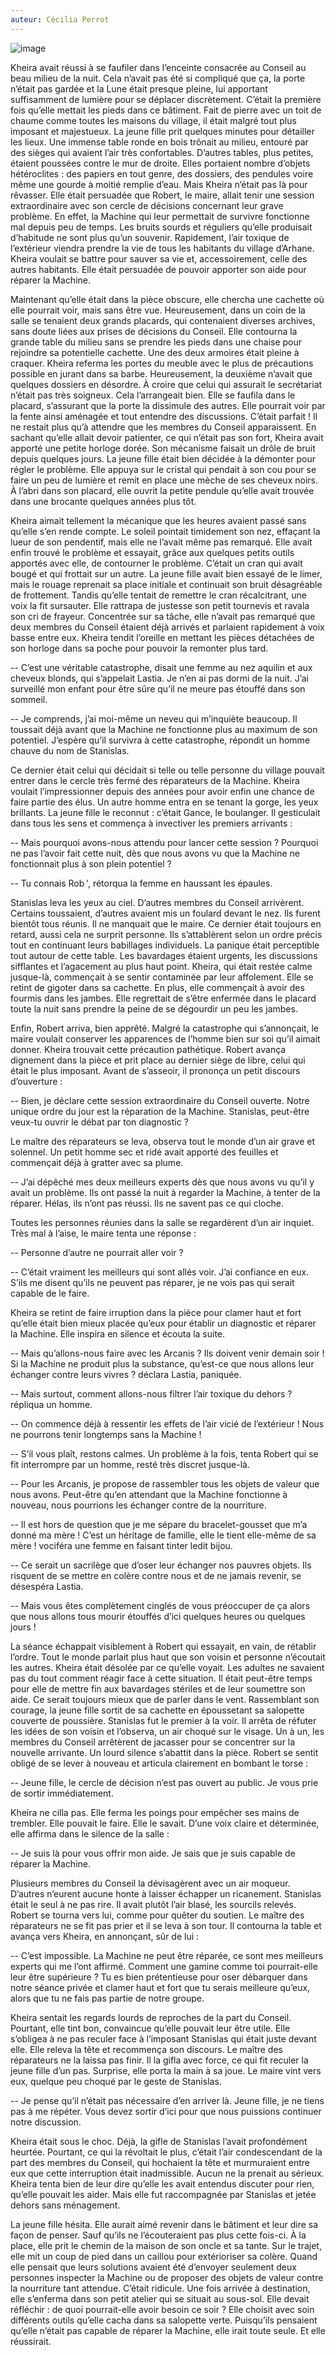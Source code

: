```yaml
---
auteur: Cécilia Perrot
---
```

![image](../machine.png)

Kheira avait réussi à se faufiler dans l’enceinte consacrée au Conseil au beau milieu de la nuit. Cela n’avait pas été si compliqué que ça, la porte n’était pas gardée et la Lune était presque pleine, lui apportant suffisamment de lumière pour se déplacer discrètement. C’était la première fois qu’elle mettait les pieds dans ce bâtiment. Fait de pierre avec un toit de chaume comme toutes les maisons du village, il était malgré tout plus imposant et majestueux. La jeune fille prit quelques minutes pour détailler les lieux. Une immense table ronde en bois trônait au milieu, entouré par des sièges qui avaient l’air très confortables. D’autres tables, plus petites, étaient poussées contre le mur de droite. Elles portaient nombre d’objets hétéroclites : des papiers en tout genre, des dossiers, des pendules voire même une gourde à moitié remplie d’eau. Mais Kheira n’était pas là pour rêvasser. Elle était persuadée que Robert, le maire, allait tenir une session extraordinaire avec son cercle de décisions concernant leur grave problème. En effet, la Machine qui leur permettait de survivre fonctionne mal depuis peu de temps. Les bruits sourds et réguliers qu’elle produisait d’habitude ne sont plus qu’un souvenir. Rapidement, l’air toxique de l’extérieur viendra prendre la vie de tous les habitants du village d’Arhane. Kheira voulait se battre pour sauver sa vie et, accessoirement, celle des autres habitants. Elle était persuadée de pouvoir apporter son aide pour réparer la Machine.

Maintenant qu’elle était dans la pièce obscure, elle chercha une cachette où elle pourrait voir, mais sans être vue. Heureusement, dans un coin de la salle se tenaient deux grands placards, qui contenaient diverses archives, sans doute liées aux prises de décisions du Conseil. Elle contourna la grande table du milieu sans se prendre les pieds dans une chaise pour rejoindre sa potentielle cachette. Une des deux armoires était pleine à craquer. Kheira referma les portes du meuble avec le plus de précautions possible en jurant dans sa barbe. Heureusement, la deuxième n’avait que quelques dossiers en désordre. À croire que celui qui assurait le secrétariat n’était pas très soigneux. Cela l’arrangeait bien. Elle se faufila dans le placard, s’assurant que la porte la dissimule des autres. Elle pourrait voir par la fente ainsi aménagée et tout entendre des discussions. C’était parfait ! Il ne restait plus qu’à attendre que les membres du Conseil apparaissent. En sachant qu’elle allait devoir patienter, ce qui n’était pas son fort, Kheira avait apporté une petite horloge dorée. Son mécanisme faisait un drôle de bruit depuis quelques jours. La jeune fille était bien décidée à la démonter pour régler le problème. Elle appuya sur le cristal qui pendait à son cou pour se faire un peu de lumière et remit en place une mèche de ses cheveux noirs. À l’abri dans son placard, elle ouvrit la petite pendule qu’elle avait trouvée dans une brocante quelques années plus tôt.

Kheira aimait tellement la mécanique que les heures avaient passé sans qu’elle s’en rende compte. Le soleil pointait timidement son nez, effaçant la lueur de son pendentif, mais elle ne l’avait même pas remarqué. Elle avait enfin trouvé le problème et essayait, grâce aux quelques petits outils apportés avec elle, de contourner le problème. C’était un cran qui avait bougé et qui frottait sur un autre. La jeune fille avait bien essayé de le limer, mais le rouage reprenait sa place initiale et continuait son bruit désagréable de frottement. Tandis qu’elle tentait de remettre le cran récalcitrant, une voix la fit sursauter. Elle rattrapa de justesse son petit tournevis et ravala son cri de frayeur. Concentrée sur sa tâche, elle n’avait pas remarqué que deux membres du Conseil étaient déjà arrivés et parlaient rapidement à voix basse entre eux. Kheira tendit l’oreille en mettant les pièces détachées de son horloge dans sa poche pour pouvoir la remonter plus tard.

-- C’est une véritable catastrophe, disait une femme au nez aquilin et aux cheveux blonds, qui s’appelait Lastia. Je n’en ai pas dormi de la nuit. J’ai surveillé mon enfant pour être sûre qu’il ne meure pas étouffé dans son sommeil.

-- Je comprends, j’ai moi-même un neveu qui m’inquiète beaucoup. Il toussait déjà avant que la Machine ne fonctionne plus au maximum de son potentiel. J’espère qu’il survivra à cette catastrophe, répondit un homme chauve du nom de Stanislas.

Ce dernier était celui qui décidait si telle ou telle personne du village pouvait entrer dans le cercle très fermé des réparateurs de la Machine. Kheira voulait l’impressionner depuis des années pour avoir enfin une chance de faire partie des élus. Un autre homme entra en se tenant la gorge, les yeux brillants. La jeune fille le reconnut : c’était Gance, le boulanger. Il gesticulait dans tous les sens et commença à invectiver les premiers arrivants :

-- Mais pourquoi avons-nous attendu pour lancer cette session ? Pourquoi ne pas l’avoir fait cette nuit, dès que nous avons vu que la Machine ne fonctionnait plus à son plein potentiel ?

-- Tu connais Rob ', rétorqua la femme en haussant les épaules.

Stanislas leva les yeux au ciel. D’autres membres du Conseil arrivèrent. Certains toussaient, d’autres avaient mis un foulard devant le nez. Ils furent bientôt tous réunis. Il ne manquait que le maire. Ce dernier était toujours en retard, aussi cela ne surprit personne. Ils s’attablèrent selon un ordre précis tout en continuant leurs babillages individuels. La panique était perceptible tout autour de cette table. Les bavardages étaient urgents, les discussions sifflantes et l’agacement au plus haut point. Kheira, qui était restée calme jusque-là, commençait à se sentir contaminée par leur affolement. Elle se retint de gigoter dans sa cachette. En plus, elle commençait à avoir des fourmis dans les jambes. Elle regrettait de s’être enfermée dans le placard toute la nuit sans prendre la peine de se dégourdir un peu les jambes.

Enfin, Robert arriva, bien apprêté. Malgré la catastrophe qui s’annonçait, le maire voulait conserver les apparences de l’homme bien sur soi qu’il aimait donner. Kheira trouvait cette précaution pathétique. Robert avança dignement dans la pièce et prit place au dernier siège de libre, celui qui était le plus imposant. Avant de s’asseoir, il prononça un petit discours d’ouverture :

-- Bien, je déclare cette session extraordinaire du Conseil ouverte. Notre unique ordre du jour est la réparation de la Machine. Stanislas, peut-être veux-tu ouvrir le débat par ton diagnostic ?

Le maître des réparateurs se leva, observa tout le monde d’un air grave et solennel. Un petit homme sec et ridé avait apporté des feuilles et commençait déjà à gratter avec sa plume.

-- J’ai dépêché mes deux meilleurs experts dès que nous avons vu qu’il y avait un problème. Ils ont passé la nuit à regarder la Machine, à tenter de la réparer. Hélas, ils n’ont pas réussi. Ils ne savent pas ce qui cloche.

Toutes les personnes réunies dans la salle se regardèrent d’un air inquiet. Très mal à l’aise, le maire tenta une réponse :

-- Personne d’autre ne pourrait aller voir ?

-- C’était vraiment les meilleurs qui sont allés voir. J’ai confiance en eux. S’ils me disent qu’ils ne peuvent pas réparer, je ne vois pas qui serait capable de le faire.

Kheira se retint de faire irruption dans la pièce pour clamer haut et fort qu’elle était bien mieux placée qu’eux pour établir un diagnostic et réparer la Machine. Elle inspira en silence et écouta la suite.

-- Mais qu’allons-nous faire avec les Arcanis ? Ils doivent venir demain soir ! Si la Machine ne produit plus la substance, qu’est-ce que nous allons leur échanger contre leurs vivres ? déclara Lastia, paniquée.

-- Mais surtout, comment allons-nous filtrer l’air toxique du dehors ? répliqua un homme.

-- On commence déjà à ressentir les effets de l’air vicié de l’extérieur ! Nous ne pourrons tenir longtemps sans la Machine !

-- S’il vous plaît, restons calmes. Un problème à la fois, tenta Robert qui se fit interrompre par un homme, resté très discret jusque-là.

-- Pour les Arcanis, je propose de rassembler tous les objets de valeur que nous avons. Peut-être qu’en attendant que la Machine fonctionne à nouveau, nous pourrions les échanger contre de la nourriture.

-- Il est hors de question que je me sépare du bracelet-gousset que m’a donné ma mère ! C’est un héritage de famille, elle le tient elle-même de sa mère ! vociféra une femme en faisant tinter ledit bijou.

-- Ce serait un sacrilège que d’oser leur échanger nos pauvres objets. Ils risquent de se mettre en colère contre nous et de ne jamais revenir, se désespéra Lastia.

-- Mais vous êtes complètement cinglés de vous préoccuper de ça alors que nous allons tous mourir étouffés d’ici quelques heures ou quelques jours !

La séance échappait visiblement à Robert qui essayait, en vain, de rétablir l’ordre. Tout le monde parlait plus haut que son voisin et personne n’écoutait les autres. Kheira était désolée par ce qu’elle voyait. Les adultes ne savaient pas du tout comment réagir face à cette situation. Il était peut-être temps pour elle de mettre fin aux bavardages stériles et de leur soumettre son aide. Ce serait toujours mieux que de parler dans le vent. Rassemblant son courage, la jeune fille sortit de sa cachette en époussetant sa salopette couverte de poussière. Stanislas fut le premier à la voir. Il arrêta de réfuter les idées de son voisin et l’observa, un air choqué sur le visage. Un à un, les membres du Conseil arrêtèrent de jacasser pour se concentrer sur la nouvelle arrivante. Un lourd silence s’abattit dans la pièce. Robert se sentit obligé de se lever à nouveau et articula clairement en bombant le torse :

-- Jeune fille, le cercle de décision n’est pas ouvert au public. Je vous prie de sortir immédiatement.

Kheira ne cilla pas. Elle ferma les poings pour empêcher ses mains de trembler. Elle pouvait le faire. Elle le savait. D’une voix claire et déterminée, elle affirma dans le silence de la salle :

-- Je suis là pour vous offrir mon aide. Je sais que je suis capable de réparer la Machine.

Plusieurs membres du Conseil la dévisagèrent avec un air moqueur. D’autres n’eurent aucune honte à laisser échapper un ricanement. Stanislas était le seul à ne pas rire. Il avait plutôt l’air blasé, les sourcils relevés. Robert se tourna vers lui, comme pour quêter du soutien. Le maître des réparateurs ne se fit pas prier et il se leva à son tour. Il contourna la table et avança vers Kheira, en annonçant, sûr de lui :

-- C’est impossible. La Machine ne peut être réparée, ce sont mes meilleurs experts qui me l’ont affirmé. Comment une gamine comme toi pourrait-elle leur être supérieure ? Tu es bien prétentieuse pour oser débarquer dans notre séance privée et clamer haut et fort que tu serais meilleure qu’eux, alors que tu ne fais pas partie de notre groupe.

Kheira sentait les regards lourds de reproches de la part du Conseil. Pourtant, elle tint bon, convaincue qu’elle pouvait leur être utile. Elle s’obligea à ne pas reculer face à l’imposant Stanislas qui était juste devant elle. Elle releva la tête et recommença son discours. Le maître des réparateurs ne la laissa pas finir. Il la gifla avec force, ce qui fit reculer la jeune fille d’un pas. Surprise, elle porta la main à sa joue. Le maire vint vers eux, quelque peu choqué par le geste de Stanislas.

-- Je pense qu’il n’était pas nécessaire d’en arriver là. Jeune fille, je ne tiens pas à me répéter. Vous devez sortir d’ici pour que nous puissions continuer notre discussion.

Kheira était sous le choc. Déjà, la gifle de Stanislas l’avait profondément heurtée. Pourtant, ce qui la révoltait le plus, c’était l’air condescendant de la part des membres du Conseil, qui hochaient la tête et murmuraient entre eux que cette interruption était inadmissible. Aucun ne la prenait au sérieux. Kheira tenta bien de leur dire qu’elle les avait entendus discuter pour rien, qu’elle pouvait les aider. Mais elle fut raccompagnée par Stanislas et jetée dehors sans ménagement.

La jeune fille hésita. Elle aurait aimé revenir dans le bâtiment et leur dire sa façon de penser. Sauf qu’ils ne l’écouteraient pas plus cette fois-ci. À la place, elle prit le chemin de la maison de son oncle et sa tante. Sur le trajet, elle mit un coup de pied dans un caillou pour extérioriser sa colère. Quand elle pensait que leurs solutions avaient été d’envoyer seulement deux personnes inspecter la Machine ou de proposer des objets de valeur contre la nourriture tant attendue. C’était ridicule. Une fois arrivée à destination, elle s’enferma dans son petit atelier qui se situait au sous-sol. Elle devait réfléchir : de quoi pourrait-elle avoir besoin ce soir ? Elle choisit avec soin différents outils qu’elle cacha dans sa salopette verte. Puisqu’ils pensaient qu’elle n’était pas capable de réparer la Machine, elle irait toute seule. Et elle réussirait.
